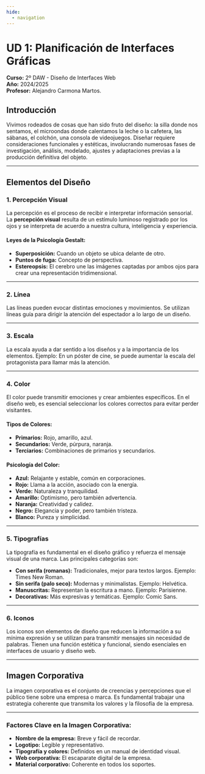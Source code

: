 ```yaml
---
hide:
  - navigation
---
```


# UD 1: Planificación de Interfaces Gráficas

**Curso:** 2º DAW - Diseño de Interfaces Web  
**Año:** 2024/2025  
**Profesor:** Alejandro Carmona Martos.

## Introducción

Vivimos rodeados de cosas que han sido fruto del diseño: la silla donde nos sentamos, el microondas donde calentamos la leche o la cafetera, las sábanas, el colchón, una consola de videojuegos. Diseñar requiere consideraciones funcionales y estéticas, involucrando numerosas fases de investigación, análisis, modelado, ajustes y adaptaciones previas a la producción definitiva del objeto.

---

## Elementos del Diseño

### 1. Percepción Visual

La percepción es el proceso de recibir e interpretar información sensorial. La **percepción visual** resulta de un estímulo luminoso registrado por los ojos y se interpreta de acuerdo a nuestra cultura, inteligencia y experiencia.

#### Leyes de la Psicología Gestalt:
- **Superposición:** Cuando un objeto se ubica delante de otro.
- **Puntos de fuga:** Concepto de perspectiva.
- **Estereopsis:** El cerebro une las imágenes captadas por ambos ojos para crear una representación tridimensional.

---

### 2. Línea

Las líneas pueden evocar distintas emociones y movimientos. Se utilizan líneas guía para dirigir la atención del espectador a lo largo de un diseño.

---

### 3. Escala

La escala ayuda a dar sentido a los diseños y a la importancia de los elementos. Ejemplo: En un póster de cine, se puede aumentar la escala del protagonista para llamar más la atención.

---

### 4. Color

El color puede transmitir emociones y crear ambientes específicos. En el diseño web, es esencial seleccionar los colores correctos para evitar perder visitantes.

#### Tipos de Colores:
- **Primarios:** Rojo, amarillo, azul.
- **Secundarios:** Verde, púrpura, naranja.
- **Terciarios:** Combinaciones de primarios y secundarios.

#### Psicología del Color:
- **Azul:** Relajante y estable, común en corporaciones.
- **Rojo:** Llama a la acción, asociado con la energía.
- **Verde:** Naturaleza y tranquilidad.
- **Amarillo:** Optimismo, pero también advertencia.
- **Naranja:** Creatividad y calidez.
- **Negro:** Elegancia y poder, pero también tristeza.
- **Blanco:** Pureza y simplicidad.

---

### 5. Tipografías

La tipografía es fundamental en el diseño gráfico y refuerza el mensaje visual de una marca. Las principales categorías son:

- **Con serifa (romanas):** Tradicionales, mejor para textos largos. Ejemplo: Times New Roman.
- **Sin serifa (palo seco):** Modernas y minimalistas. Ejemplo: Helvética.
- **Manuscritas:** Representan la escritura a mano. Ejemplo: Parisienne.
- **Decorativas:** Más expresivas y temáticas. Ejemplo: Comic Sans.

---

### 6. Iconos

Los iconos son elementos de diseño que reducen la información a su mínima expresión y se utilizan para transmitir mensajes sin necesidad de palabras. Tienen una función estética y funcional, siendo esenciales en interfaces de usuario y diseño web.

---

## Imagen Corporativa

La imagen corporativa es el conjunto de creencias y percepciones que el público tiene sobre una empresa o marca. Es fundamental trabajar una estrategia coherente que transmita los valores y la filosofía de la empresa.

---

### Factores Clave en la Imagen Corporativa:
- **Nombre de la empresa:** Breve y fácil de recordar.
- **Logotipo:** Legible y representativo.
- **Tipografía y colores:** Definidos en un manual de identidad visual.
- **Web corporativa:** El escaparate digital de la empresa.
- **Material corporativo:** Coherente en todos los soportes.
